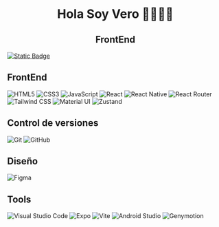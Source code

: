 <h1 align="center">Hola Soy Vero 👋🏽👋🏽</h1>
<h2 align="center">FrontEnd</h2>



<a href="https://www.linkedin.com/in/veronica-campero-frontend/" target="_blank">
  <img alt="Static Badge" src="https://img.shields.io/badge/https%3A%2F%2Fwww.linkedin.com%2Fin%2Fveronica-campero-frontend%2F?style=flat-square&label=Vero&labelColor=blue&color=white">
</a>

<h2>FrontEnd</h2>

![HTML5](https://img.shields.io/badge/HTML5-E34F26?style=for-the-badge&logo=html5&logoColor=white)
![CSS3](https://img.shields.io/badge/CSS3-1572B6?style=for-the-badge&logo=css3&logoColor=white)
![JavaScript](https://img.shields.io/badge/JavaScript-F7DF1E?style=for-the-badge&logo=javascript&logoColor=black)
![React](https://img.shields.io/badge/React-20232A?style=for-the-badge&logo=react&logoColor=61DAFB)
![React Native](https://img.shields.io/badge/React_Native-20232A?style=for-the-badge&logo=react&logoColor=61DAFB)
![React Router](https://img.shields.io/badge/React_Router-CA4245?style=for-the-badge&logo=react-router&logoColor=white)
![Tailwind CSS](https://img.shields.io/badge/TailwindCSS-38B2AC?style=for-the-badge&logo=tailwind-css&logoColor=white)
![Material UI](https://img.shields.io/badge/Material--UI-0081CB?style=for-the-badge&logo=material-ui&logoColor=white)
![Zustand](https://img.shields.io/badge/Zustand-000000?style=for-the-badge&logo=Zustand&logoColor=white)

<h2>Control de versiones</h2>

![Git](https://img.shields.io/badge/Git-F05032?style=for-the-badge&logo=git&logoColor=white)
![GitHub](https://img.shields.io/badge/GitHub-181717?style=for-the-badge&logo=github&logoColor=white)

<h2>Diseño</h2>

![Figma](https://img.shields.io/badge/Figma-F24E1E?style=for-the-badge&logo=figma&logoColor=white)

<h2>Tools</h2>

![Visual Studio Code](https://img.shields.io/badge/VSCode-0078D4?style=for-the-badge&logo=visual-studio-code&logoColor=white)
![Expo](https://img.shields.io/badge/Expo-000020?style=for-the-badge&logo=expo&logoColor=white)
![Vite](https://img.shields.io/badge/Vite-646CFF?style=for-the-badge&logo=vite&logoColor=white)
![Android Studio](https://img.shields.io/badge/Android%20Studio-3DDC84?style=for-the-badge&logo=android-studio&logoColor=white)
![Genymotion](https://img.shields.io/badge/Genymotion-E73C3E?style=for-the-badge&logo=genymotion&logoColor=white)




